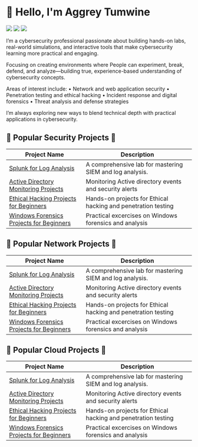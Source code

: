 # 👋 Hello, I'm Aggrey Tumwine
<a href="https://www.linkedin.com/in/aggreytumwine/"><img src="https://img.shields.io/badge/-LinkedIn-0072b1?&style=for-the-badge&logo=linkedin&logoColor=white" /></a>
<a href="https://www.youtube.com/@infoknox"><img src="https://img.shields.io/badge/-YouTube-FF0000?&style=for-the-badge&logo=YouTube&logoColor=white" /></a>
<a href="https://www.tiktok.com/@infoknox"><img src="https://img.shields.io/badge/-TikTok-25F4EE?&style=for-the-badge&logo=TikTok&logoColor=white" /></a>

I’m a cybersecurity professional passionate about building hands-on labs, real-world simulations, and interactive tools that make cybersecurity learning more practical and engaging.

Focusing on creating environments where People can experiment, break, defend, and analyze—building true, experience-based understanding of cybersecurity concepts.

Areas of interest include:
	•	Network and web application security
	•	Penetration testing and ethical hacking
	•	Incident response and digital forensics
	•	Threat analysis and defense strategies

I’m always exploring new ways to blend technical depth with practical applications in cybersecurity.


## 🚀 Popular Security Projects 🔐

| Project Name                                         | Description                                                   |
|------------------------------------------------------|---------------------------------------------------------------|
| [Splunk for Log Analysis]()                 | A comprehensive lab for mastering SIEM and log analysis.      |
| [Active Directory Monitoring Projects]()        | Monitoring Active directory events and security alerts      |
| [Ethical Hacking Projects for Beginners]()               | Hands-on projects for Ethical hacking and penetration testing      |
| [Windows Forensics Projects for Beginners]()  | Practical excercises on Windows forensics and analysis |

## 🚀 Popular Network Projects 🔐

| Project Name                                         | Description                                                   |
|------------------------------------------------------|---------------------------------------------------------------|
| [Splunk for Log Analysis]()                 | A comprehensive lab for mastering SIEM and log analysis.      |
| [Active Directory Monitoring Projects]()        | Monitoring Active directory events and security alerts      |
| [Ethical Hacking Projects for Beginners]()               | Hands-on projects for Ethical hacking and penetration testing      |
| [Windows Forensics Projects for Beginners]()  | Practical excercises on Windows forensics and analysis |


## 🚀 Popular Cloud Projects 🔐

| Project Name                                         | Description                                                   |
|------------------------------------------------------|---------------------------------------------------------------|
| [Splunk for Log Analysis]()                 | A comprehensive lab for mastering SIEM and log analysis.      |
| [Active Directory Monitoring Projects]()        | Monitoring Active directory events and security alerts      |
| [Ethical Hacking Projects for Beginners]()               | Hands-on projects for Ethical hacking and penetration testing      |
| [Windows Forensics Projects for Beginners]()  | Practical excercises on Windows forensics and analysis |


